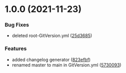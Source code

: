 # 1.0.0 (2021-11-23)


### Bug Fixes

* deleted root-GitVersion.yml ([25d3685](https://github.com/Teroneko-NET-Tools/Teronis.Nullable/commit/25d368548895702c1cf2e8a2fd42f23721d8613c))


### Features

* added changelog generator ([823efbf](https://github.com/Teroneko-NET-Tools/Teronis.Nullable/commit/823efbfaeebbddc668931407f66b845b8f1e591e))
* renamed master to main in GitVersion.yml ([5730093](https://github.com/Teroneko-NET-Tools/Teronis.Nullable/commit/57300935d6456d545978602300f0da250dc4afb5))



